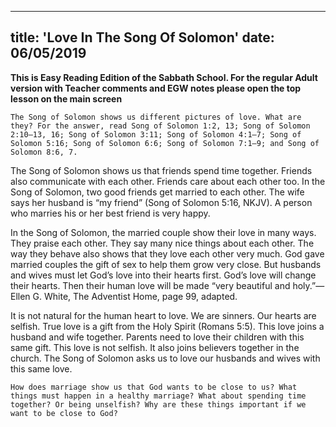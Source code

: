 ---
title: 'Love In The Song Of Solomon'
date: 06/05/2019
--

**This is Easy Reading Edition of the Sabbath School. For the regular Adult version with Teacher comments and EGW notes please open the top lesson on the main screen**

`The Song of Solomon shows us different pictures of love. What are they? For the answer, read Song of Solomon 1:2, 13; Song of Solomon 2:10–13, 16; Song of Solomon 3:11; Song of Solomon 4:1–7; Song of Solomon 5:16; Song of Solomon 6:6; Song of Solomon 7:1–9; and Song of Solomon 8:6, 7.`

The Song of Solomon shows us that friends spend time together. Friends also communicate with each other. Friends care about each other too. In the Song of Solomon, two good friends get married to each other. The wife says her husband is “my friend” (Song of Solomon 5:16, NKJV). A person who marries his or her best friend is very happy.

In the Song of Solomon, the married couple show their love in many ways. They praise each other. They say many nice things about each other. The way they behave also shows that they love each other very much. God gave married couples the gift of sex to help them grow very close. But husbands and wives must let God’s love into their hearts first. God’s love will change their hearts. Then their human love will be made “very beautiful and holy.”—Ellen G. White, The Adventist Home, page 99, adapted.

It is not natural for the human heart to love. We are sinners. Our hearts are selfish. True love is a gift from the Holy Spirit (Romans 5:5). This love joins a husband and wife together. Parents need to love their children with this same gift. This love is not selfish. It also joins believers together in the church. The Song of Solomon asks us to love our husbands and wives with this same love.

`How does marriage show us that God wants to be close to us? What things must happen in a healthy marriage? What about spending time together? Or being unselfish? Why are these things important if we want to be close to God?`